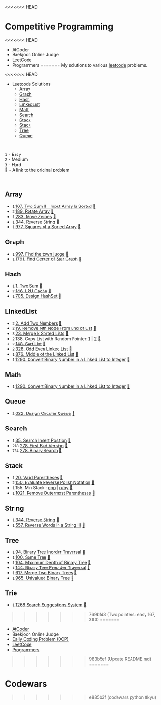 <<<<<<< HEAD
# Competitive Programming

<<<<<<< HEAD
- AtCoder
- Baekjoon Online Judge
- LeetCode
- Programmers
=======
My solutions to various [leetcode](https://leetcode.com) problems.

<<<<<<< HEAD
- [Leetcode Solutions](#leetcode-solutions)
  - [Array <a id="array"></a>](#array)
  - [Graph <a id="graph"></a>](#graph)
  - [Hash <a id="hash"></a>](#hash)
  - [LinkedList <a id="linkedlist"></a>](#linkedlist)
  - [Math <a id="math"></a>](#math)
  - [Search <a id="search"></a>](#search)
  - [Stack <a id="stack"></a>](#stack)
  - [Stack <a id="string"></a>](#string)
  - [Tree <a id="tree"></a>](#tree)
  - [Queue <a id="queue"></a>](#queue)
 
<br>

`1` - Easy <br>
`2` - Medium <br>
`3` - Hard <br>
🔗 - A link to the original problem

<br>

## Array <a id="array">
- `1` [167.  Two Sum II - Input Array Is Sorted](./easy/167.rb) [🔗](https://leetcode.com/problems/two-sum-ii-input-array-is-sorted/)
- `2` [189. Rotate Array](./medium/189.rb) [🔗](https://leetcode.com/problems/rotate-array/)
- `1` [283. Move Zeroes](./easy/283.rb) [🔗](https://leetcode.com/problems/move-zeroes/)
- `1` [344. Reverse String](./easy/344.rb) [🔗](https://leetcode.com/problems/reverse-string/)
- `1` [977. Squares of a Sorted Array](./easy/977.rb) [🔗](https://leetcode.com/problems/squares-of-a-sorted-array/)

## Graph <a id="graph"></a> 
- `1` [997. Find the town judge](./easy/997/997.md) [🔗](https://leetcode.com/problems/find-the-town-judge/)
- `1` [1791. Find Center of Star Graph](./easy/1791/1791.md) [🔗](https://leetcode.com/problems/find-center-of-star-graph/)

## Hash <a id="hash"></a>
- `1` [1. Two Sum](./easy/1.md) [🔗](https://leetcode.com/problems/two-sum)
- `2` [146. LRU Cache](./medium/146.rb) [🔗](https://leetcode.com/problems/lru-cache/)
- `1` [705. Design HashSet](./easy/705.md) [🔗](https://leetcode.com/problems/design-hashset)

## LinkedList <a id="linkedlist"></a>
- `2` [2. Add Two Numbers](./medium/2.rb) [🔗](https://leetcode.com/problems/add-two-numbers/)
- `2` [19. Remove Nth Node From End of List](./medium/19.rb) [🔗](https://leetcode.com/problems/remove-nth-node-from-end-of-list/)
- `3` [23. Merge k Sorted Lists](./hard/23.rb) [🔗](https://leetcode.com/problems/remove-nth-node-from-end-of-list/)
- `2` 138. Copy List with Random Pointer: [1](./medium/138.rb) | [2](./medium/138-2.rb) [🔗](https://leetcode.com/problems/copy-list-with-random-pointer/)
- `2` [148. Sort List](./medium/148.rb) [🔗](https://leetcode.com/problems/sort-list/)
- `2` [328. Odd Even Linked List](./medium/328.rb) [🔗](https://leetcode.com/problems/odd-even-linked-list/)
- `1` [876. Middle of the Linked List](./easy/876.rb) [🔗](https://leetcode.com/problems/middle-of-the-linked-list/)
- `1` [1290. Convert Binary Number in a Linked List to Integer](./easy/1290) [🔗](https://leetcode.com/problems/convert-binary-number-in-a-linked-list-to-integer/)

## Math <a id="math"></a>
- `1` [1290. Convert Binary Number in a Linked List to Integer](./easy/1290) [🔗](https://leetcode.com/problems/convert-binary-number-in-a-linked-list-to-integer/)

## Queue <a id="queue"></a>
- `2` [622. Design Circular Queue](./medium/622.rb) [🔗](https://leetcode.com/problems/design-circular-queue/)

## Search <a id="search"></a>
- `1` [35. Search Insert Position](./easy/35.rb) [🔗](https://leetcode.com/problems/search-insert-position/)
- `278` [278. First Bad Version](./easy/278.rb) [🔗](https://leetcode.com/problems/first-bad-version/)
- `704` [278. Binary Search](./easy/704.rb) [🔗](https://leetcode.com/problems/binary-search/)

## Stack <a id="stack"></a>
- `1` [20. Valid Parentheses](./easy/20.cpp) [🔗](https://leetcode.com/problems/valid-parentheses/)
- `2` [150. Evaluate Reverse Polish Notation](./medium/150.rb) [🔗](https://leetcode.com/problems/evaluate-reverse-polish-notation/)
- `1` 155. Min Stack : [cpp](./easy/155.cpp) | [ruby](./easy/155.rb) [🔗](https://leetcode.com/problems/min-stack/)
- `1` [1021. Remove Outermost Parentheses](./easy/1021.cpp) [🔗](https://leetcode.com/problems/remove-outermost-parentheses/)

## String <a id="string"></a>
- `1` [344. Reverse String](./easy/344.rb) [🔗](https://leetcode.com/problems/reverse-string/)
- `1` [557. Reverse Words in a String III](./easy/557.cpp) [🔗](https://leetcode.com/problems/reverse-words-in-a-string-iii/)

## Tree <a id="tree"></a>
- `1` [94. Binary Tree Inorder Traversal](./easy/94) [🔗](https://leetcode.com/problems/binary-tree-inorder-traversal/)
- `1` [100. Same Tree](./easy/100.rb) [🔗](https://leetcode.com/problems/same-tree/)
- `1` [104. Maximum Depth of Binary Tree](./easy/104.rb) [🔗](https://leetcode.com/problems/maximum-depth-of-binary-tree/)
- `1` [144. Binary Tree Preorder Traversal](./easy/144) [🔗](https://leetcode.com/problems/binary-tree-preorder-traversal/)
- `1` [617. Merge Two Binary Trees](./easy/617) [🔗](https://leetcode.com/problems/merge-two-binary-trees/)
- `1` [965. Univalued Binary Tree](./easy/965) [🔗](https://leetcode.com/problems/univalued-binary-tree/)

## Trie <a id="trie"></a>
- `1` [1268 Search Suggestions System](./medium/1268.cpp) [🔗](https://leetcode.com/problems/search-suggestions-system/)
>>>>>>> 769bfd3 (Two pointers: easy 167, 283)
=======
- [AtCoder](https://github.com/ipflegen/cp/tree/atcoder)
- [Baekjoon Online Judge](https://github.com/ipflegen/cp/tree/baekjoon)
- [Daily Coding Problem (DCP)](https://github.com/ipflegen/cp/tree/dcp)
- [LeetCode](https://github.com/ipflegen/cp/tree/leetcode)
- [Programmers](https://github.com/ipflegen/cp/tree/programmers)
>>>>>>> 983b5ef (Update README.md)
=======
# Codewars
>>>>>>> e885b3f (codewars python 8kyu)
